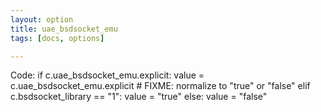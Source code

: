 ```yaml
---
layout: option
title: uae_bsdsocket_emu
tags: [docs, options]

---
```


Code:
    if c.uae_bsdsocket_emu.explicit:
        value = c.uae_bsdsocket_emu.explicit
        # FIXME: normalize to "true" or "false"
    elif c.bsdsocket_library == "1":
        value = "true"
    else:
        value = "false"
